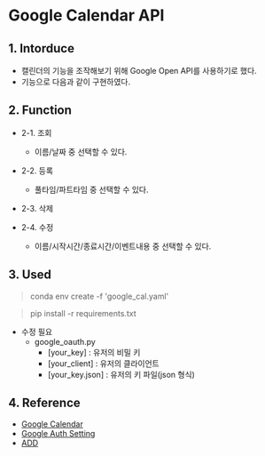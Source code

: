 # Google Calendar API

## 1. Intorduce
- 캘린더의 기능을 조작해보기 위해 Google Open API를 사용하기로 했다. 
- 기능으로 다음과 같이 구현하였다. 

## 2. Function
- 2-1. 조회
    - 이름/날짜 중 선택할 수 있다.

- 2-2. 등록
    - 풀타임/파트타임 중 선택할 수 있다.

- 2-3. 삭제

- 2-4. 수정
    - 이름/시작시간/종료시간/이벤트내용 중 선택할 수 있다.

## 3. Used
> conda env create -f 'google_cal.yaml'

> pip install -r requirements.txt

- 수정 필요 
    - google_oauth.py 
        - [your_key] : 유저의 비밀 키 
        - [your_client] : 유저의 클라이언트 
        - [your_key.json] : 유저의 키 파일(json 형식)

## 4. Reference
- [Google Calendar](https://developers.google.com/apps-script/reference/calendar/calendar?hl=ko)
- [Google Auth Setting](https://accounts.google.com/v3/signin/identifier?dsh=S1494126451%3A1676515166615165&continue=https%3A%2F%2Fconsole.cloud.google.com%2F&followup=https%3A%2F%2Fconsole.cloud.google.com%2F&osid=1&passive=1209600&service=cloudconsole&flowName=GlifWebSignIn&flowEntry=ServiceLogin&ifkv=AWnogHdSaedEpVs88S0R65OA0-8Ftht_OuKTsts0VS580YhSJmq5QO69dOr9OvIEBM-NU79xKHVuQQ)
- [ADD](https://developers.google.com/workspace/guides/get-started?hl=ko)